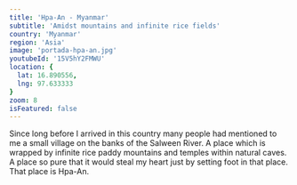 ```yaml
---
title: 'Hpa-An - Myanmar'
subtitle: 'Amidst mountains and infinite rice fields'
country: 'Myanmar'
region: 'Asia'
image: 'portada-hpa-an.jpg'
youtubeId: '15V5hY2FMWU'
location: {
  lat: 16.890556,
  lng: 97.633333
}
zoom: 8
isFeatured: false
---
```


Since long before I arrived in this country many people had mentioned to me a small village on the banks of the Salween River. A place which is wrapped by infinite rice paddy mountains and temples within natural caves. A place so pure that it would steal my heart just by setting foot in that place. That place is Hpa-An.